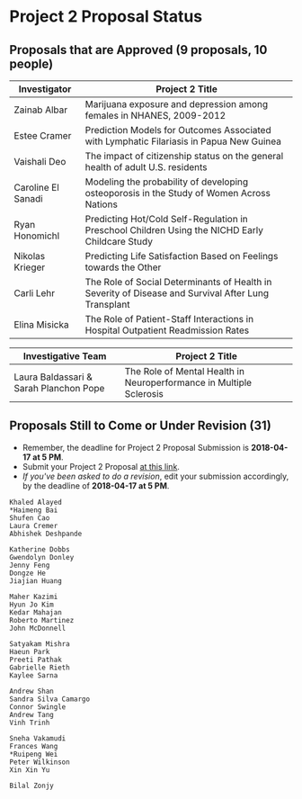 # Project 2 Proposal Status

## Proposals that are Approved (9 proposals, 10 people)

Investigator | Project 2 Title 
--------------- | ----------------------------------------------------------------------------------------------------
Zainab Albar    | Marijuana exposure and depression among females in NHANES, 2009-2012
Estee Cramer    | Prediction Models for Outcomes Associated with Lymphatic Filariasis in Papua New Guinea
Vaishali Deo    | The impact of citizenship status on the general health of adult U.S. residents
Caroline El Sanadi | Modeling the probability of developing osteoporosis in the Study of Women Across Nations
Ryan Honomichl  | Predicting Hot/Cold Self-Regulation in Preschool Children Using the NICHD Early Childcare Study
Nikolas Krieger | Predicting Life Satisfaction Based on Feelings towards the Other
Carli Lehr      | The Role of Social Determinants of Health in Severity of Disease and Survival After Lung Transplant
Elina Misicka   | The Role of Patient-Staff Interactions in Hospital Outpatient Readmission Rates

Investigative Team | Project 2 Title 
-------------------------------------- | -----------------------------------------------------------------------------
Laura Baldassari & Sarah Planchon Pope | The Role of Mental Health in Neuroperformance in Multiple Sclerosis

## Proposals Still to Come or Under Revision (31)

- Remember, the deadline for Project 2 Proposal Submission is **2018-04-17 at 5 PM**.
- Submit your Project 2 Proposal [at this link](https://goo.gl/forms/Zfgnq5pyAAzAlmUm1).
- *If you've been asked to do a revision*, edit your submission accordingly, by the deadline of **2018-04-17 at 5 PM**.

```
Khaled Alayed
*Haimeng Bai
Shufen Cao
Laura Cremer
Abhishek Deshpande

Katherine Dobbs
Gwendolyn Donley
Jenny Feng
Dongze He
Jiajian Huang

Maher Kazimi
Hyun Jo Kim
Kedar Mahajan
Roberto Martinez
John McDonnell

Satyakam Mishra
Haeun Park
Preeti Pathak
Gabrielle Rieth
Kaylee Sarna

Andrew Shan
Sandra Silva Camargo
Connor Swingle
Andrew Tang
Vinh Trinh

Sneha Vakamudi
Frances Wang
*Ruipeng Wei
Peter Wilkinson
Xin Xin Yu

Bilal Zonjy
```
